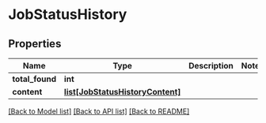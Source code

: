 # JobStatusHistory

## Properties
Name | Type | Description | Notes
------------ | ------------- | ------------- | -------------
**total_found** | **int** |  | 
**content** | [**list[JobStatusHistoryContent]**](JobStatusHistoryContent.md) |  | 

[[Back to Model list]](../README.md#documentation-for-models) [[Back to API list]](../README.md#documentation-for-api-endpoints) [[Back to README]](../README.md)


